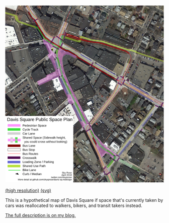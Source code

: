 [<img alt="A map of Davis Square with more space for cyclists, pedestrians, and transit." src="davis-low-res.png">](/davis.png)

[(high resolution)](/davis.png)
[(svg)](/davis.svg)

This is a hypothetical map of Davis Square if space that's currently taken by cars was reallocated to walkers, bikers, and transit takers instead.

[The full description is on my blog.](http://www.skyqrose.com/2018/05/02/davis-sq-redesign.html)
